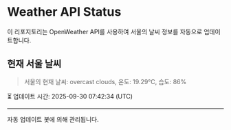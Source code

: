 
# Weather API Status

이 리포지토리는 OpenWeather API를 사용하여 서울의 날씨 정보를 자동으로 업데이트합니다.

## 현재 서울 날씨
> 서울의 현재 날씨: overcast clouds, 온도: 19.29°C, 습도: 86%

⏳ 업데이트 시간: 2025-09-30 07:42:34 (UTC)

---
자동 업데이트 봇에 의해 관리됩니다.
